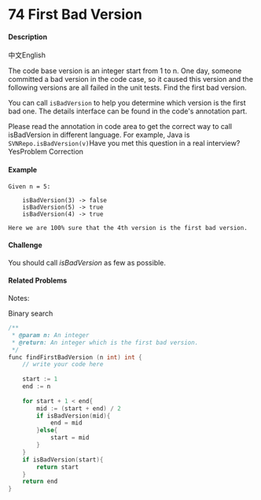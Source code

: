 # 74 First Bad Version

#### Description

中文English

The code base version is an integer start from 1 to n. One day, someone committed a bad version in the code case, so it caused this version and the following versions are all failed in the unit tests. Find the first bad version.

You can call `isBadVersion` to help you determine which version is the first bad one. The details interface can be found in the code's annotation part.

Please read the annotation in code area to get the correct way to call isBadVersion in different language. For example, Java is `SVNRepo.isBadVersion(v)`Have you met this question in a real interview?  YesProblem Correction

#### Example

```text
Given n = 5:

    isBadVersion(3) -> false
    isBadVersion(5) -> true
    isBadVersion(4) -> true

Here we are 100% sure that the 4th version is the first bad version.
```

#### Challenge

You should call _isBadVersion_ as few as possible.

#### Related Problems

Notes:

Binary search

```cpp
/**
 * @param n: An integer
 * @return: An integer which is the first bad version.
 */
func findFirstBadVersion (n int) int {
    // write your code here
    
    start := 1
    end := n
    
    for start + 1 < end{
        mid := (start + end) / 2 
        if isBadVersion(mid){
            end = mid
        }else{
            start = mid
        }
    }
    if isBadVersion(start){
        return start
    }
    return end
}

```

